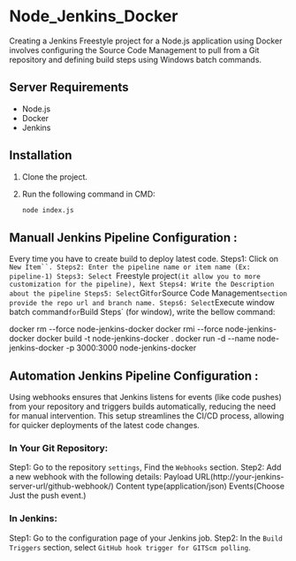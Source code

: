 # Node_Jenkins_Docker

Creating a Jenkins Freestyle project for a Node.js application using Docker involves configuring the Source Code Management to pull from a Git repository and defining build steps using Windows batch commands.


## Server Requirements

- Node.js
- Docker
- Jenkins

## Installation

1. Clone the project.
2. Run the following command in CMD:

   ```sh
   node index.js


## Manuall Jenkins Pipeline Configuration : 
Every time you have to create build to deploy latest code.
Steps1: Click on `New Item``.
Steps2: Enter the pipeline name or item name (Ex: pipeline-1)
Steps3: Select `Freestyle project` (it allow you to more customization for the pipeline), Next
Steps4: Write the Description about the pipeline
Steps5: Select `Git` for `Source Code Management` section provide the repo url and branch name.
Steps6: Select `Execute window batch command` for `Build Steps` (for window), write the bellow command: 

docker rm --force node-jenkins-docker
docker rmi --force node-jenkins-docker
docker build -t node-jenkins-docker .
docker run -d --name node-jenkins-docker -p 3000:3000 node-jenkins-docker


## Automation Jenkins Pipeline Configuration : 
Using webhooks ensures that Jenkins listens for events (like code pushes) from your repository and triggers builds automatically, reducing the need for manual intervention. This setup streamlines the CI/CD process, allowing for quicker deployments of the latest code changes.
### In Your Git Repository:
Step1: Go to the repository `settings`, Find the `Webhooks` section.
Step2: Add a new webhook with the following details:
        Payload URL(http://your-jenkins-server-url/github-webhook/)
        Content type(application/json)
        Events(Choose Just the push event.)
### In Jenkins:
Step1: Go to the configuration page of your Jenkins job.
Step2: In the `Build Triggers` section, select `GitHub hook trigger for GITScm polling`.